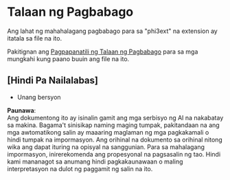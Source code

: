 # Talaan ng Pagbabago

Ang lahat ng mahahalagang pagbabago para sa "phi3ext" na extension ay itatala sa file na ito.

Pakitignan ang [Pagpapanatili ng Talaan ng Pagbabago](http://keepachangelog.com/) para sa mga mungkahi kung paano buuin ang file na ito.

## [Hindi Pa Nailalabas]

- Unang bersyon

**Paunawa**:  
Ang dokumentong ito ay isinalin gamit ang mga serbisyo ng AI na nakabatay sa makina. Bagama't sinisikap naming maging tumpak, pakitandaan na ang mga awtomatikong salin ay maaaring maglaman ng mga pagkakamali o hindi tumpak na impormasyon. Ang orihinal na dokumento sa orihinal nitong wika ang dapat ituring na opisyal na sanggunian. Para sa mahalagang impormasyon, inirerekomenda ang propesyonal na pagsasalin ng tao. Hindi kami mananagot sa anumang hindi pagkakaunawaan o maling interpretasyon na dulot ng paggamit ng salin na ito.